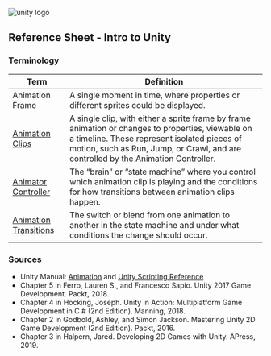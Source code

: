 



![unity logo](https://raw.githubusercontent.com/omundy/dig250-game-development/master/reference-sheets/images/unity-logo-293w.png)

## Reference Sheet - Intro to Unity 





### Terminology

Term | Definition
--- | ---
Animation Frame | A single moment in time, where properties or different sprites could be displayed.
[Animation Clips](https://docs.unity3d.com/Manual/class-AnimationClip.html) | A single clip, with either a sprite frame by frame animation or changes to properties, viewable on a timeline. These represent isolated pieces of motion, such as Run, Jump, or Crawl, and are controlled by the Animation Controller.
[Animator Controller](https://docs.unity3d.com/Manual/class-AnimatorController.html) | The “brain” or “state machine” where you control which animation clip is playing and the conditions for how transitions between animation clips happen.
[Animation Transitions](https://docs.unity3d.com/Manual/class-Transition.html) | The switch or blend from one animation to another in the state machine and under what conditions the change should occur.





### Sources
* Unity Manual: [Animation](https://docs.unity3d.com/Manual/AnimationSection.html) and [Unity Scripting Reference](https://docs.unity3d.com/ScriptReference/index.html)
* Chapter 5 in Ferro, Lauren S., and Francesco Sapio. Unity 2017 Game Development. Packt, 2018.
* Chapter 4 in Hocking, Joseph. Unity in Action: Multiplatform Game Development in C # (2nd Edition). Manning, 2018.
* Chapter 2 in Godbold, Ashley, and Simon Jackson. Mastering Unity 2D Game Development (2nd Edition). Packt, 2016. 
* Chapter 3 in Halpern, Jared. Developing 2D Games with Unity. APress, 2019.

